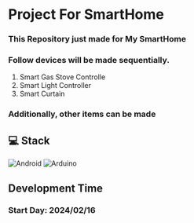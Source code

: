 # Project For SmartHome
### This Repository just made for My SmartHome
### Follow devices will be made sequentially.
1. Smart Gas Stove Controlle
2. Smart Light Controller
3. Smart Curtain

### Additionally, other items can be made 


## 💻 Stack
<img alt="Android" src ="https://img.shields.io/badge/Android-34A853?&style=for-the-badge&logo=Android&logoColor=white"/> <img alt="Arduino"  src="https://img.shields.io/badge/Arduino-00878F?style=for-the-badge&logo=Arduino&logoColor=white"/>

## Development Time
### Start Day: 2024/02/16

